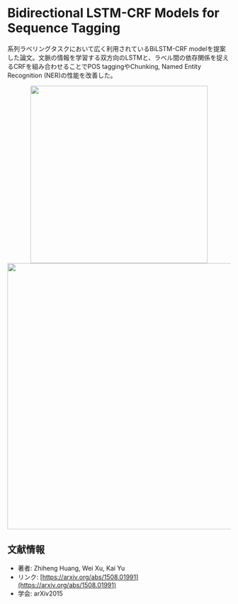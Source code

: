 # Bidirectional LSTM-CRF Models for Sequence Tagging
系列ラベリングタスクにおいて広く利用されているBiLSTM-CRF modelを提案した論文。文脈の情報を学習する双方向のLSTMと、ラベル間の依存関係を捉えるCRFを組み合わせることでPOS taggingやChunking, Named Entity Recognition (NER)の性能を改善した。

<p align="center">
<img width="400" src="https://user-images.githubusercontent.com/53220859/78033675-a990f600-73a1-11ea-8ea4-c6944159c7c8.png">
<br>
<img width="600" src="https://user-images.githubusercontent.com/53220859/78033690-ae55aa00-73a1-11ea-8114-97a4d1c8cc07.png">
</p>



## 文献情報
- 著者: Zhiheng Huang, Wei Xu, Kai Yu
- リンク: [https://arxiv.org/abs/1508.01991](https://arxiv.org/abs/1508.01991)
- 学会: arXiv2015